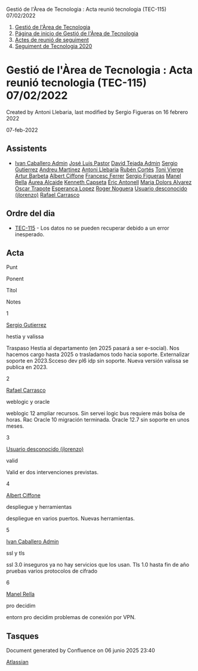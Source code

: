 Gestió de l'Àrea de Tecnologia : Acta reunió tecnologia (TEC-115) 07/02/2022  

1.  [Gestió de l'Àrea de Tecnologia](index.md)
2.  [Página de inicio de Gestió de l'Àrea de Tecnologia](13893786.md)
3.  [Actes de reunió de seguiment](34505308.md)
4.  [Seguiment de Tecnologia 2020](Seguiment-de-Tecnologia-2020_64979512.md)

Gestió de l'Àrea de Tecnologia : Acta reunió tecnologia (TEC-115) 07/02/2022
============================================================================

Created by Antoni Llebaria, last modified by Sergio Figueras on 16 febrero 2022

  

07-feb-2022

Assistents
----------

*   [Ivan Caballero Admin](https://confluence.aoc.cat/display/~icaballero.admin) [José Luis Pastor](https://confluence.aoc.cat/display/~jlpastor) [David Tejada Admin](https://confluence.aoc.cat/display/~dtejada.admin) [Sergio Gutierrez](https://confluence.aoc.cat/display/~sgutierrez) [Andreu Martinez](https://confluence.aoc.cat/display/~amartinez) [Antoni Llebaria](https://confluence.aoc.cat/display/~allebaria) [Rubén Cortés](https://confluence.aoc.cat/display/~rcortes) [Toni Vierge](https://confluence.aoc.cat/display/~tvierge) [Artur Barbeta](https://confluence.aoc.cat/display/~abarbeta) [Albert Ciffone](https://confluence.aoc.cat/display/~aciffone) [Francesc Ferrer](https://confluence.aoc.cat/display/~FFerre) [Sergio Figueras](https://confluence.aoc.cat/display/~sfigueras) [Manel Rella](https://confluence.aoc.cat/display/~mrella) [Áurea Alcaide](https://confluence.aoc.cat/display/~aalcaide) [Kenneth Capseta](https://confluence.aoc.cat/display/~kcapseta) [Èric Antonell](https://confluence.aoc.cat/display/~eantonell) [Maria Dolors Alvarez](https://confluence.aoc.cat/display/~mdalvarez) [Oscar Trapote](https://confluence.aoc.cat/display/~otrapote) [Esperança Lopez](https://confluence.aoc.cat/display/~elopez) [Roger Noguera](https://confluence.aoc.cat/display/~rnoguera) [Usuario desconocido (jlorenzo)](https://confluence.aoc.cat/display/~jlorenzo) [Rafael Carrasco](https://confluence.aoc.cat/display/~rcarrasco)
    

Ordre del dia
-------------

*   [TEC-115](https://contacte.aoc.cat/browse/TEC-115?src=confmacro) - Los datos no se pueden recuperar debido a un error inesperado.

Acta
----

Punt

Ponent

Títol

Notes

1

[Sergio Gutierrez](https://confluence.aoc.cat/display/~sgutierrez)

hestia y valissa

Traspaso Hestia al departamento (en 2025 pasará a ser e-social). Nos hacemos cargo hasta 2025 o trasladamos todo hacia soporte. Externalizar soporte en 2023.Scceso dev pl6 idp sin soporte. Nueva versión valissa se publica en 2023.

2

[Rafael Carrasco](https://confluence.aoc.cat/display/~rcarrasco)

weblogic y oracle

weblogic 12 ampliar recursos. Sin servei logic bus requiere más bolsa de horas. Rac Oracle 10 migración terminada. Oracle 12.7 sin soporte en unos meses.

3

[Usuario desconocido (jlorenzo)](https://confluence.aoc.cat/display/~jlorenzo)

valid

Valid er dos intervenciones previstas.

4

[Albert Ciffone](https://confluence.aoc.cat/display/~aciffone)

despliegue y herramientas

despliegue en varios puertos. Nuevas herramientas.

5

[Ivan Caballero Admin](https://confluence.aoc.cat/display/~icaballero.admin)

ssl y tls

ssl 3.0 inseguros ya no hay servicios que los usan. Tls 1.0 hasta fin de año pruebas varios protocolos de cifrado

6

[Manel Rella](https://confluence.aoc.cat/display/~mrella)

pro decidim

entorn pro decidim problemas de conexión por VPN.

  

  

  

  

Tasques
-------

Document generated by Confluence on 06 junio 2025 23:40

[Atlassian](http://www.atlassian.com/)